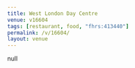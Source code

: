 ```yaml
---
title: West London Day Centre
venue: v16604
tags: [restaurant, food, "fhrs:413440"]
permalink: /v/16604/
layout: venue
---
```

null